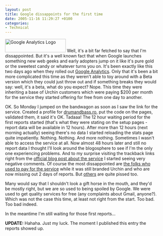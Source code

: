 ```yaml
---
layout: post
title: Google dissappoints for the first time
date: 2005-11-16 11:29:27 +0100
categories:
- Technical
---
```

<img src="http://www.rusiczki.net/blog/blogpics/google_analytics_logo.gif" width="200" height="44" alt="Google Analytics Logo" class="postimage" /> Well, it's a bit far fetched to say that I'm dissappointed. But it's a well known fact that when Google launches something new web geeks and early adopters jump on it like it's pure gold or the sweetest candy or whatever turns you on. It's been exactly like this two days ago when they rolled out <a href="http://www.google.com/analytics/">Google Analytics</a>. Only that it's been a bit more complicated this time as they weren't able to toy around with a Beta version which they could just throw out and if something breaks they would say: well, it's a beta, what do you expect? Nope. This time they were inheriting a base of Urchin customers which were paying $200 per month for the service they started offering for free from one day to another.

OK. So Monday I jumped on the bandwagon as soon as I saw the link for the service. Created a profile for <a href="http://www.drumandbass.ro">drumandbass.ro</a>, put the code on the pages, validated them, it said it's OK. Tadaaa! The 12 hour waiting period for the first reports started (that's what they were stating on the setup pages - report data will be available in 12 hours). After more than 12 hours (next morning actually) seeing there's no data I started reloading the stats page quite impatiently. Nothing. Nothing. And more nothing. Sometimes I wasn't able to access the service at all. Now almost 48 hours later and still no report data I thought I'll look around the blogosphere to see if I'm the only one experiencing problems. And to my surprise visiting the trackback links right from the <a href="http://googleblog.blogspot.com/2005/11/circle-of-analytics.html">official blog post about the service</a> I started seeing very negative comments. Of course the most dissappointed are <a href="http://onotech.blogspot.com/2005_11_01_onotech_archive.html#113200904055483341">the folks who used to pay for the service</a> while it was still branded Urchin and who are now missing out 2 days of reports. But <a href="http://www.micropersuasion.com/2005/11/google_analytic.html">others</a> are quite pissed too.

Many would say that I shouldn't look a gift horse in the mouth, and they'd be mostly right, but we are so used to being spoiled by Google. We were used to get quality services for free (any complaints about Gmail, anyone?). Which was not the case this time, at least not right from the start. Too bad. Too bad indeed.

In the meantime I'm still waiting for those first reports...

<b>UPDATE:</b> Hahaha. Just my luck. The moment I published this entry the reports showed up.
